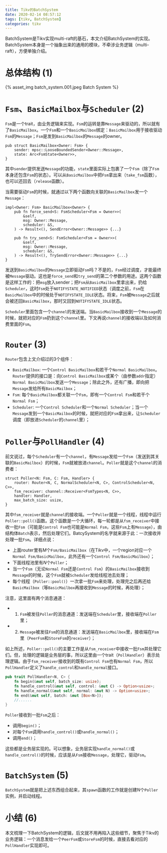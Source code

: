 ```yaml
---
title: Tikv的BatchSystem
date: 2020-02-14 08:57:12
tags: [tikv, BatchSystem]
categories: tikv 
---
```


BatchSystem是Tikv实现multi-raft的基石，本文介绍BatchSystem的实现。BatchSystem本身是一个抽象出来的通用的模块，不牵涉业务逻辑（multi-raft），方便单独介绍。

<!-- more -->

<script type="text/x-mathjax-config">
MathJax.Hub.Config({
tex2jax: {inlineMath: [['$','$'], ['\\(','\\)']]}
});
</script>

<script type="text/javascript" async
  src="https://cdn.mathjax.org/mathjax/latest/MathJax.js?config=TeX-MML-AM_CHTML">
</script>

# 总体结构 (1)

{% asset_img batch_system.001.jpeg Batch System %}

# `Fsm`、`BasicMailbox`与`Scheduler` (2)

`Fsm`是一个trait，由业务逻辑来实现。`Fsm`的运转是靠`Message`来驱动的，所以就有了`BasicMailbox`。一个`Fsm`和一个`BasicMailbox`绑定：`BasicMailbox`用于接收驱动`Fsm`的`Message`；`Fsm`是发到`BasicMailbox`的`Message`的owner。

```
pub struct BasicMailbox<Owner: Fsm> {
    sender: mpsc::LooseBoundedSender<Owner::Message>,
    state: Arc<FsmState<Owner>>,
}
```

其中`sender`提供发送`Message`的功能，`state`里面实际上包裹了一个`Fsm`（除了`Fsm`本身还包含`Fsm`的状态）。可以从`BasicMailbox`中把`Fsm`拿出来（`take_fsm`函数），也可以还回去（`release`函数）。

当需要驱动`Fsm`的时候，就通过以下两个函数向关联的`BasicMailbox`发一个`Message`：

```
impl<Owner: Fsm> BasicMailbox<Owner> {
    pub fn force_send<S: FsmScheduler<Fsm = Owner>>(
        &self,
        msg: Owner::Message,
        scheduler: &S,
    ) -> Result<(), SendError<Owner::Message>> {...}

    pub fn try_send<S: FsmScheduler<Fsm = Owner>>(
        &self,
        msg: Owner::Message,
        scheduler: &S,
    ) -> Result<(), TrySendError<Owner::Message>> {...}
}
```

发送到`BasicMailbox`的`Message`立即驱动`Fsm`吗？不是的，`Fsm`经过调度，才能最终被`Message`驱动。这也是`force_send`和`try_send`的第二个参数的用途。这两个函数是这样工作的：把`msg`放入sender；把`Fsm`从`BasicMailbox`里拿出来，扔给`Scheduler`，这时`Fsm`处于`NOTIFYSTATE_NOTIFIED`状态（调度之前，`Fsm`在`BasicMailbox`中的时候处于`NOTIFYSTATE_IDLE`状态。将来，`Fsm`被`Message`之后就会被还回`BasicMailbox`，那时又回到`NOTIFYSTATE_IDLE`状态。

`Scheduler`里面包含一个`channel`的发送端。当`BasicMailbox`接收到一个`Message`的时候，就把对应的`Fsm`扔到这个`channel`里。下文再说`channel`的接收端以及如何消费里面的`Fsm`。

# `Router` (3)

`Router`包含上文介绍过的3个组件：

- `BasicMailbox`: 一个`Control BasicMailbox`和若干个`Normal BasicMailbox`。`Router`提供的接口是：向`Control BasicMailbox`或某个（由参数`addr`指定）`Normal BasicMailbox`发送一个`Message`；除此之外，还有广播，即向把`Message`发给所有`BasicMailbox`；
- `Fsm`: 每个`BasicMailbox`都关联一个`Fsm`，即有一个`Control Fsm`和若干个`Normal Fsm`；
- `Scheduler`: 一个`Control Scheduler`和一个`Normal Scheduler`；当一个`Message`发到一个`BasicMailbox`的时候，就把对应的`Fsm`拿出来，让`Scheduler`调度（即放进`Scheduler`的`channel`里）；


# `Poller`与`PollHandler` (4)

前文说过，每个`Scheduler`有一个`channel`，有`Message`发给一个`Fsm`（发送到其关联的`BasicMailbox`）的时候，`Fsm`就被放进`channel`。`Poller`就是这个`channel`的消费者：

```
struct Poller<N: Fsm, C: Fsm, Handler> {
    router: Router<N, C, NormalScheduler<N, C>, ControlScheduler<N, C>>,
    fsm_receiver: channel::Receiver<FsmTypes<N, C>>,
    handler: Handler,
    max_batch_size: usize,
}
```

其中`fsm_receiver`就是`channel`的接收端。一个`Poller`就是一个线程，线程中运行`Poller::poll()`函数。这个函数是一个大循环，每一轮都是从`fsm_receiver`中接收一批`Fsm`（可能是`Control Fsm`也可能是`Normal Fsm`，这些`Fsm`上有`Message`），由结构体`Batch`表示，然后处理它们。BatcySystem的名字就来源于此：一次接收并处理一批`Fsm`。详细点说：

* 上面router里有$M$个`Fsm/BasicMailbox`（在Tikv中，一个region对应一个`Normal Fsm/BasicMailbox`，此外还有一个`Control Fsm/BasicMailbox`）；
* 下面线程池里有$N$个`Poller`；
* 当一个`Fsm`（无论`Normal Fsm`还是`Control Fsm`）的`BasicMailbox`接收到`Message`的时候，这个`Fsm`就被`Scheduler`发给线程池去处理；
* 每个线程（`Poller::pool()`）一次拿一批`Fsm`来处理，处理完之后再还给`BasicMailbox`（等`BasicMailbox`再接收到`Message`的时候，再处理）；

注意，这里面有两个消息通道：

- 1. `Fsm`被发往`Poller`的消息通道：发送端在`Scheduler`里，接收端在`Poller`里； 
- 2. `Message`被发往`Fsm`的消息通道：发送端在`BasicMailbox`里，接收端在`Fsm`里（`PeerFsm`和`StoreFsm`的`receiver`）；

如上所述，`Poller::poll()`的主要工作是从`fsm_receiver`中接收一批`Fsm`并处理它们。但，处理的逻辑是业务层的事，所以这里由一个trait（`PollHandler`）表示处理逻辑。由于`fsm_receiver`接收到的既有`Control Fsm`也有`Normal Fsm`，所以`PollHandler`定义了`handle_control`和`handle_normal`接口。

```rust
pub trait PollHandler<N, C> {
    fn begin(&mut self, batch_size: usize);
    fn handle_control(&mut self, control: &mut C) -> Option<usize>;
    fn handle_normal(&mut self, normal: &mut N) -> Option<usize>;
    fn end(&mut self, batch: &mut [Box<N>]);
    //......
}
```

`Poller`接收到一批`Fsm`之后：

* 调用`begin()`；
* 对每个`Fsm`调用`handle_control()`或`handle_normal()`；
* 调用`end()`；

这些都是业务层实现的。可以想象，业务层实现`handle_normal()`或`handle_control()`的时候，应该是从`Fsm`接收`Message`，处理它，驱动`Fsm`。

# `BatchSystem` (5)

`BatchSystem`就是把上述东西组合起来，其`spawn`函数的工作就是创建$N$个`Poller`实例，并启动线程。

# 小结 (6)

本文梳理一下BatchSystem的逻辑，后文就不用再陷入这些细节，聚焦于Tikv的业务逻辑：一个消息发给一个`PeerFsm`或`StoreFsm`的时候，直接去看对应的`PollHandler`实现即可。
